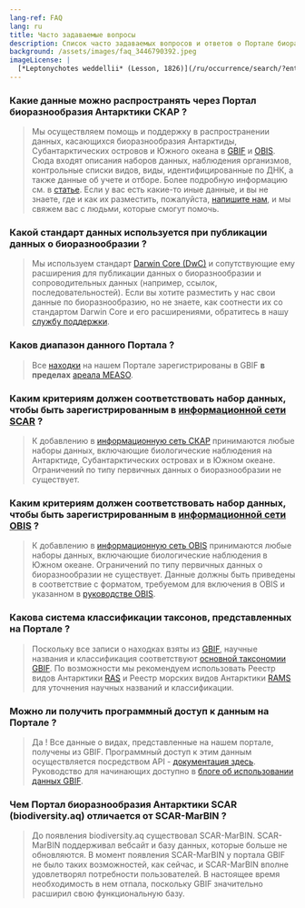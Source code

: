 ```yaml
---
lang-ref: FAQ
lang: ru
title: Часто задаваемые вопросы
description: Список часто задаваемых вопросов и ответов о Портале биоразнообразия Антарктики СКАР
background: /assets/images/faq_3446790392.jpeg
imageLicense: |
  [*Leptonychotes weddellii* (Lesson, 1826)](/ru/occurrence/search/?entity=3446790392)
---
```


### Какие данные можно распространять через Портал биоразнообразия Антарктики СКАР ?

> Мы осуществляем помощь и поддержку в распространении данных, касающихся биоразнообразия Антарктиды, Субантарктических островов и Южного океана в [GBIF](https://www.gbif.org/) и [OBIS](https://www.obis.org/). Сюда входят описания наборов данных, наблюдения организмов, контрольные списки видов, виды, идентифицированные по ДНК, а также данные об учете и отборе. Более подробную информацию см. в [статье](https://data-blog.gbif.org/post/data-shareability/).
> Если у вас есть какие-то иные данные, и вы не знаете, где и как их разместить, пожалуйста, [напишите нам](mailto:data-biodiversity-aq@naturalsciences.be), и мы свяжем вас с людьми, которые смогут помочь.

### Какой стандарт данных используется при публикации данных о биоразнообразии ?

>Мы используем стандарт [Darwin Core (DwC)](https://dwc.tdwg.org/) и сопутствующие ему расширения для публикации данных о биоразнообразии и сопроводительных данных (например, ссылок, последовательностей). Если вы хотите разместить у нас свои данные по биоразнообразию, но не знаете, как соотнести их со стандартом Darwin Core и его расширениями, обратитесь в нашу [службу поддержки](mailto:data-biodiversity-aq@naturalsciences.be).

### Каков диапазон данного Портала ?

> Все [находки](/ru/occurrence/search) на нашем Портале зарегистрированы в GBIF **в пределах** [ареала MEASO](https://github.com/gbif/hp-antarctic/blob/eea6740b87e477305107cf702055e01a0b4691d8/_includes/js/config.js#L32).

### Каким критериям должен соответствовать набор данных, чтобы быть зарегистрированным в [информационной сети SCAR](https://www.gbif.org/ru/network/8534dd20-c368-4a1f-bdaf-e6b390710f89) ?

> К добавлению в [информационную сеть СКАР](https://www.gbif.org/ru/network/8534dd20-c368-4a1f-bdaf-e6b390710f89) принимаются любые наборы данных, включающие биологические наблюдения на Антарктиде, Субантарктических островах и в Южном океане. Ограничений по типу первичных данных о биоразнообразии не существует.

### Каким критериям должен соответствовать набор данных, чтобы быть зарегистрированным в [информационной сети OBIS](https://www.gbif.org/ru/network/2b7c7b4f-4d4f-40d3-94de-c28b6fa054a6) ?

> К добавлению в [информационную сеть OBIS](https://www.gbif.org/network/ru/2b7c7b4f-4d4f-40d3-94de-c28b6fa054a6) принимаются любые наборы данных, включающие биологические наблюдения в Южном океане. Ограничений по типу первичных данных о биоразнообразии не существует. Данные должны быть приведены в соответствие с форматом, требуемом для включения в OBIS и указанном в [руководстве OBIS](https://manual.obis.org/).

### Какова система классификации таксонов, представленных на Портале ?

> Поскольку все записи о находках взяты из [GBIF](https://www.gbif.org/), научные названия и классификация соответствуют [основной таксономии GBIF](https://doi.org/10.15468/39omei). По возможности мы рекомендуем использовать Реестр видов Антарктики [RAS](https://ras.biodiversity.aq) и Реестр морских видов Антарктики [RAMS](https://www.marinespecies.org/rams/) для уточнения научных названий и классификации.

### Можно ли получить программный доступ к данным на Портале ?

> Да ! Все данные о видах, представленные на нашем портале, получены из GBIF. Программный доступ к этим данным осуществляется посредством API - [документация здесь](https://techdocs.gbif.org/en/openapi/). Руководство для начинающих доступно в [блоге об использовании данных GBIF](https://data-blog.gbif.org/post/gbif-api-beginners-guide/).

### Чем Портал биоразнообразия Антарктики SCAR (biodiversity.aq) отличается от SCAR-MarBIN ?

> До появления biodiversity.aq существовал SCAR-MarBIN. SCAR-MarBIN поддерживал вебсайт и базу данных, которые больше не обновляются. В момент появления SCAR-MarBIN у портала GBIF не было таких возможностей, как сейчас, и SCAR-MarBIN вполне удовлетворял потребности пользователей. В настоящее время необходимость в нем отпала, поскольку GBIF значительно расширил свою функциональную базу.

